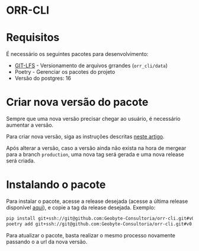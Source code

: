 # ORR-CLI

# Requisitos
É necessário os seguintes pacotes para desenvolvimento:

- [GIT-LFS](https://git-lfs.com/) - Versionamento de arquivos grrandes (`orr_cli/data`)
- Poetry - Gerenciar os pacotes do projeto
- Versão do postgres: 16

# Criar nova versão do pacote
Sempre que uma nova versão precisar chegar ao usuário, é necessário aumentar a versão.

Para criar nova versão, siga as instruções descritas [neste artigo](https://python-poetry.org/docs/cli/#version).

Após alterar a versão, caso a versão ainda não exista na hora de mergear para a branch `production`, uma nova tag será gerada e uma nova release será criada.

# Instalando o pacote

Para instalar o pacote, acesse a release desejada (acesse a última release disponível [aqui](https://github.com/Geobyte-Consultoria/orr-cli/releases/latest/)), e copie a tag da release desejada. Exemplo:

```bash
pip install git+ssh://git@github.com:Geobyte-Consultoria/orr-cli.git#v0.1.21
poetry add git+ssh://git@github.com:Geobyte-Consultoria/orr-cli.git#v0.1.21
```

Para atualizar o pacote, basta realizar o mesmo processo novamente passando o a url da nova versão.
